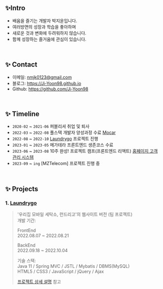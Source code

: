 ## ✨Intro

- 배움을 즐기는 개발자 박지윤입니다.</br>
- 여러방면의 성장과 학습을 좋아하며</br>
- 새로운 것과 변화에 두려워하지 않습니다.</br>
- 함께 성장하는 즐거움에 관심이 있습니다.

</br>

## ✨ Contact
- 이메일: nmjk0123@gmail.com
- 블로그: https://Ji-Yoon98.github.io
- Github: https://github.com/Ji-Yoon98

</br>

## ✨ Timeline
- ```2020-02``` ~ ```2021-06``` 퍼블리셔 취업 및 퇴사
- ```2022-03``` ~ ```2022-08``` 풀스택 개발자 양성과정 수료 [Mocar](https://github.com/Ji-Yoon98/Mocar_Project)
- ```2022-08``` ~ ```2022-10``` [Laundrygo](https://github.com/Ji-Yoon98/Laundrygo_Project) 프로젝트 진행 
- ```2023-01``` ~ ```2023-05``` 메가테라 프론트엔드 생존코스 수료
- ```2023-06``` ~ ```2023-08``` 10주 완성! 프로젝트 캠프(프론트엔드 리액트) [홈페이지 고객 관리 시스템](https://github.com/udemy-project-camp-team2/homepage-system-team-2)
- ```2023-09``` ~ ```ing``` [MZTelecom] 프로젝트 진행 중

</br>

## ✨ Projects
### 1. [Laundrygo](https://github.com/Ji-Yoon98/Laundrygo_Project)
>'우리집 모바일 세탁소, 런드리고'의 웹사이트 버전 (팀 프로젝트)  
>개발 기간: <br>
>
>FrontEnd <br>
>2022.08.07 ~ 2022.08.21 <br>
>
>BackEnd <br>
>2022.09.18 ~ 2022.10.04 <br>
>  
>기술 스택:  
>Java 11 / Spring MVC / JSTL / Mybatis / DBMS(MySQL) <br>
>HTML5 / CSS3 / JavaScript / jQuery / Ajax
>  
>[프로젝트 상세 설명](https://github.com/Ji-Yoon98/Laundrygo_Project) 참고
